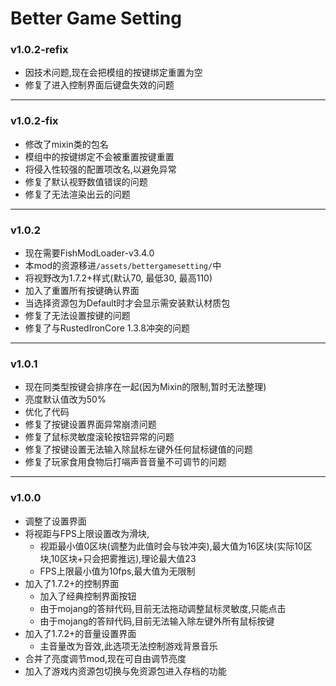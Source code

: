 # Better Game Setting

### v1.0.2-refix
* 因技术问题,现在会把模组的按键绑定重置为空
* 修复了进入控制界面后键盘失效的问题

---

### v1.0.2-fix
* 修改了mixin类的包名
* 模组中的按键绑定不会被重置按键重置
* 将侵入性较强的配置项改名,以避免异常
* 修复了默认视野数值错误的问题
* 修复了无法渲染出云的问题

---

### v1.0.2
* 现在需要FishModLoader-v3.4.0
* 本mod的资源移进`/assets/bettergamesetting/`中
* 将视野改为1.7.2+样式(默认70, 最低30, 最高110)
* 加入了重置所有按键确认界面
* 当选择资源包为Default时才会显示需安装默认材质包
* 修复了无法设置按键的问题
* 修复了与RustedIronCore 1.3.8冲突的问题

---

### v1.0.1
* 现在同类型按键会排序在一起(因为Mixin的限制,暂时无法整理)
* 亮度默认值改为50%
* 优化了代码
* 修复了按键设置界面异常崩溃问题
* 修复了鼠标灵敏度滚轮按钮异常的问题
* 修复了按键设置无法输入除鼠标左键外任何鼠标键值的问题
* 修复了玩家食用食物后打嗝声音音量不可调节的问题

---

### v1.0.0
* 调整了设置界面
* 将视距与FPS上限设置改为滑块,
  * 视距最小值0区块(调整为此值时会与钕冲突),最大值为16区块(实际10区块,10区块+只会把雾推远),理论最大值23
  * FPS上限最小值为10fps,最大值为无限制
* 加入了1.7.2+的控制界面
  * 加入了经典控制界面按钮
  * 由于mojang的答辩代码,目前无法拖动调整鼠标灵敏度,只能点击
  * 由于mojang的答辩代码,目前无法输入除左键外所有鼠标按键
* 加入了1.7.2+的音量设置界面
  * 主音量改为音效,此选项无法控制游戏背景音乐
* 合并了亮度调节mod,现在可自由调节亮度
* 加入了游戏内资源包切换与免资源包进入存档的功能